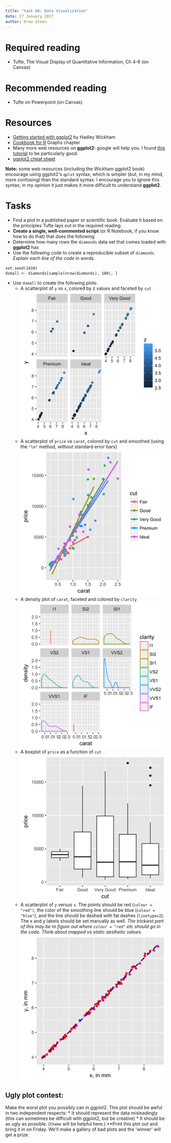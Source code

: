 ```yaml
---
title: "task 04: Data Visualization"
date: 27 January 2017
author: Drew Steen
---
```




# Required reading
* Tufte, The Visual Display of Quantitative Information, Ch 4-6 (on Canvas)

# Recommended reading
* Tufte on Powerpoint (on Canvas)

# Resources
* [Getting started with ggplot2](https://rpubs.com/hadley/ggplot-intro) by Hadley Wickham
* [Cookbook for R](http://www.cookbook-r.com/Graphs/) Graphs chapter
* Many more web resources on **ggplot2:** google will help you. I found [this tutorial](http://tutorials.iq.harvard.edu/R/Rgraphics/Rgraphics.html) to be particularly good.
* [ggplot2 cheat sheet](https://www.rstudio.com/wp-content/uploads/2015/03/ggplot2-cheatsheet.pdf)

**Note:** some web resources (including the Wickham ggplot2 book) encourage using ggplot2's `qplot` syntax, which is simpler (but, in my mind, more confusing) than the standard syntax. I encourage you to ignore this syntax; in my opinion it just makes it more difficult to understand **ggplot2**.

# Tasks
* Find a plot in a published paper or scientific book. Evaluate it based on the principles Tufte lays out in the required reading.
* **Create a single, well-commented script** (or R Notebook, if you know how to do that) that does the following
* Determine how many rows the `diamonds` data set that comes loaded with **ggplot2** has
* Use the following code to create a reproducible subset of `diamonds`. *Explain each line of the code in words*.
```
set.seed(1410)
dsmall <- diamonds[sample(nrow(diamonds), 100), ]
```
* Use `dsmall` to create the following plots:
    * A scatterplot of `y` vs `x`, colored by z values and faceted by `cut`
    ![](../plots/t4p1.png "Plot 1")
    * A scatterplot of `price` vs `carat`, colored by `cut` and smoothed (using the `"lm"` method, without standard error bars)  
    ![Alt text](../plots/t4p2.png "Plot 2")
    * A density plot of `carat`, faceted and colored by `clarity`
    ![Alt text](../plots/t4p3.png "Plot 3")
    * A boxplot of `price` as a function of `cut`
    ![Alt text](../plots/t4p4.png "Plot 4")
    * A scatterplot of `y` versus `x`. The points should be red (`colour = "red")`, the color of the smoothing line should be blue (`colour = "blue"`), and the line should be dashed with fat dashes (`linetype=2`). The x and y labels should be set manually as well. *The trickiest part of this may be to figure out where `colour = "red"` etc should go in the code. Think about mapped vs static aesthetic values.*
    ![Alt text](../plots/t4p5.png "Plot 5")

## Ugly plot contest:
Make the worst plot you possibly can in ggplot2. This plot should be awful in two independent respects:
    *  It should represent the data misleadingly (this can sometimes be difficult with ggplot2, but be creative)
    *  It should be as ugly as possible. (`theme` will be helpful here.)
**Print this plot out and bring it in on Friday. We'll make a gallery of bad plots and the 'winner' will get a prize.


